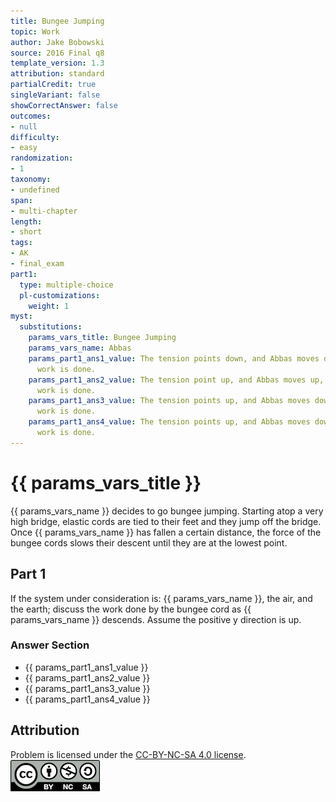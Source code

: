 ```yaml
---
title: Bungee Jumping
topic: Work
author: Jake Bobowski
source: 2016 Final q8
template_version: 1.3
attribution: standard
partialCredit: true
singleVariant: false
showCorrectAnswer: false
outcomes:
- null
difficulty:
- easy
randomization:
- 1
taxonomy:
- undefined
span:
- multi-chapter
length:
- short
tags:
- AK
- final_exam
part1:
  type: multiple-choice
  pl-customizations:
    weight: 1
myst:
  substitutions:
    params_vars_title: Bungee Jumping
    params_vars_name: Abbas
    params_part1_ans1_value: The tension points down, and Abbas moves down, so negative
      work is done.
    params_part1_ans2_value: The tension point up, and Abbas moves up, so positive
      work is done.
    params_part1_ans3_value: The tension points up, and Abbas moves down, so positive
      work is done.
    params_part1_ans4_value: The tension points up, and Abbas moves down, so negative
      work is done.
---
```

# {{ params_vars_title }}
{{ params_vars_name }} decides to go bungee jumping. Starting atop a very high bridge, elastic cords are tied to their feet and they jump off the bridge. Once {{ params_vars_name }} has fallen a certain distance, the force of the bungee cords slows their descent until they are at the lowest point.

## Part 1

If the system under consideration is: {{ params_vars_name }}, the air, and the earth; discuss the work done by the bungee cord as {{ params_vars_name }} descends. Assume the positive y direction is up.

### Answer Section

- {{ params_part1_ans1_value }}
- {{ params_part1_ans2_value }}
- {{ params_part1_ans3_value }}
- {{ params_part1_ans4_value }}

## Attribution

Problem is licensed under the [CC-BY-NC-SA 4.0 license](https://creativecommons.org/licenses/by-nc-sa/4.0/).<br> ![The Creative Commons 4.0 license requiring attribution-BY, non-commercial-NC, and share-alike-SA license.](https://raw.githubusercontent.com/firasm/bits/master/by-nc-sa.png)
